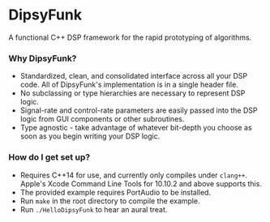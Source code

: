 # DipsyFunk #

A functional C++ DSP framework for the rapid prototyping of algorithms.

### Why DipsyFunk? ###

* Standardized, clean, and consolidated interface across all your DSP code. All of DipsyFunk's implementation is in a single header file.
* No subclassing or type hierarchies are necessary to represent DSP logic.
* Signal-rate and control-rate parameters are easily passed into the DSP logic from GUI components or other subroutines.
* Type agnostic - take advantage of whatever bit-depth you choose as soon as you begin writing your DSP logic.

### How do I get set up? ###

* Requires C++14 for use, and currently only compiles under `clang++`. Apple's Xcode Command Line Tools for 10.10.2 and above supports this. 
* The provided example requires PortAudio to be installed.
* Run `make` in the root directory to compile the example. 
* Run `./HelloDipsyFunk` to hear an aural treat.